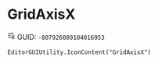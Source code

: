 # GridAxisX
![](/img/GridAxisX.png)
GUID: `-807926089104016953`
```
EditorGUIUtility.IconContent("GridAxisX")
```
